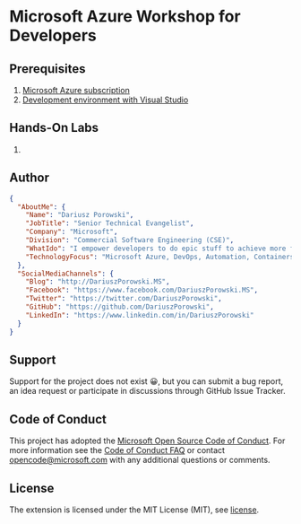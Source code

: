 # Microsoft Azure Workshop for Developers

## Prerequisites
1. [Microsoft Azure subscription](00-PreAzure/)
2. [Development environment with Visual Studio](00-PreDevEnv/)

## Hands-On Labs
1. 

## Author
```json
{
  "AboutMe": {
    "Name": "Dariusz Porowski",
    "JobTitle": "Senior Technical Evangelist",
    "Company": "Microsoft",
    "Division": "Commercial Software Engineering (CSE)",
    "WhatIdo": "I empower developers to do epic stuff to achieve more for their companies",
    "TechnologyFocus": "Microsoft Azure, DevOps, Automation, Containers, Serverless, and more..."
  },
  "SocialMediaChannels": {
    "Blog": "http://DariuszPorowski.MS",
    "Facebook": "https://www.facebook.com/DariuszPorowski.MS",
    "Twitter": "https://twitter.com/DariuszPorowski",
    "GitHub": "https://github.com/DariuszPorowski",
    "LinkedIn": "https://www.linkedin.com/in/DariuszPorowski"
  }
}
```

## Support
Support for the project does not exist :grinning:, but you can submit a bug report, an idea request or participate in discussions through GitHub Issue Tracker.

## Code of Conduct
This project has adopted the [Microsoft Open Source Code of Conduct](https://opensource.microsoft.com/codeofconduct/). For more information see the [Code of Conduct FAQ](https://opensource.microsoft.com/codeofconduct/faq/) or contact [opencode@microsoft.com](mailto:opencode@microsoft.com) with any additional questions or comments.

## License
The extension is licensed under the MIT License (MIT), see [license](LICENSE).
